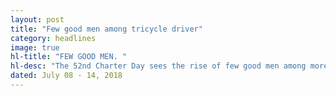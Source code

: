 ```yaml
---
layout: post
title: "Few good men among tricycle driver"
category: headlines
image: true
hl-title: "FEW GOOD MEN. "
hl-desc: "The 52nd Charter Day sees the rise of few good men among more than 2,500 tricycle drivers widely perceived by the riding public as scheming, rude and abusive. But SecenioNajos, a tricycle driver, does not ask fare from passengers going to and from hospitals. Najos said that it his way of expressing his gratitude to God for keeping him away from the hospital.Aside from Najos, certificates of recognition and a sack of rice were also given to 38 honest tricycle drivers. Mayor Yap wants to encourage integrity among the tricycle drivers in the city, being one major component in strengthening tourism potentials. (Photo: City Media Bureau)"
dated: July 08 - 14, 2018
---
```


